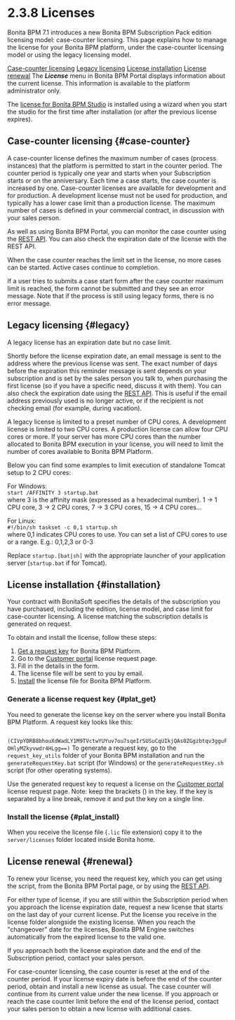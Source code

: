 
2.3.8 Licenses
==============

Bonita BPM 7.1 introduces a new Bonita BPM Subscription Pack edition licensing model: case-counter licensing. This page explains how to manage the license for your Bonita BPM platform, under the case-counter licensing model or using the legacy licensing model.

[Case-counter licensing](#case-counter)
[Legacy licensing](#legacy)
[License installation](#installation)
[License renewal](#renewal)
The ***License*** menu in Bonita BPM Portal displays information about the current license. This information is available to the platform administrator only.

The [license for Bonita BPM Studio](/bonita-bpm-studio-installation-2#license) is installed using a wizard when you start the studio for the first time after installation (or after the previous license expires).

Case-counter licensing {#case-counter}
----------------------

A case-counter license defines the maximum number of cases (process instances) that the platform is permitted to start in the counter period.
The counter period is typically one year and starts when your Subscription starts or on the anniversary.
Each time a case starts, the case counter is increased by one.
Case-counter licenses are available for development and for production. A development license must not be used for production, and typically has a lower case limit than a production license.
The maximum number of cases is defined in your commercial contract, in discussion with your sales person.

As well as using Bonita BPM Portal, you can monitor the case counter using the [REST API](/platform-api-861#license). You can also check the expiration date of the license with the REST API.

When the case counter reaches the limit set in the license, no more cases can be started. Active cases continue to completion.

If a user tries to submits a case start form after the case counter maximum limit is reached, the form cannot be submitted and they see an error message.
Note that if the process is still using legacy forms, there is no error message.

Legacy licensing {#legacy}
----------------

A legacy license has an expiration date but no case limit.

Shortly before the license expiration date, an email message is sent to the address where the previous license was sent.
The exact number of days before the expiration this reminder message is sent depends on your subscription and is set
by the sales person you talk to, when purchasing the first license (so if you have a specific need, discuss it with them). You can also check the expiration date using the [REST API](/platform-api-861#license). This is useful if the email address previously used is no longer active, or if the recipient is not checking email (for example, during vacation).

A legacy license is limited to a preset number of CPU cores. A development license is limited to two CPU cores.
A production license can allow four CPU cores or more. If your server has more CPU cores than the number allocated to Bonita BPM execution in your license, you will need to limit the number of cores available to Bonita BPM Platform.

Below you can find some examples to limit execution of standalone Tomcat setup to 2 CPU cores:

For Windows:\
`start /AFFINITY 3 startup.bat`\
where 3 is the affinity mask (expressed as a hexadecimal number). 1 -&gt; 1 CPU core, 3 -&gt; 2 CPU cores, 7 -&gt; 3 CPU cores, 15 -&gt; 4 CPU cores...

For Linux:\
`#!/bin/sh taskset -c 0,1 startup.sh `\
where
0,1 indicates CPU cores to use. You can set a list of CPU cores to use or a range. E.g.: 0,1,2,3 or 0-3

Replace `startup.[bat|sh]` with the appropriate launcher of your application server (`startup.bat` if for Tomcat).

License installation {#installation}
--------------------

Your contract with BonitaSoft specifies the details of the subscription you have purchased, including the edition, license model, and case limit for case-counter licensing. A license matching the subscription details is generated on request.

To obtain and install the license, follow these steps:

1.  [Get a request key](#plat_get) for Bonita BPM Platform.
2.  Go to the [Customer portal](https://customer.bonitasoft.com/license/request) license request page.
3.  Fill in the details in the form.
4.  The license file will be sent to you by email.
5.  [Install](#plat_install) the license file for Bonita BPM Platform.

### Generate a license request key {#plat_get}

You need to generate the license key on the server where you install Bonita BPM Platform. A request key looks like this:

`  (CIVpYDRB8bhouXdWadLY1M9TVctwYUYuv7ou7sqeIrSUSuCqUIkjQAs0ZGgzbtqv3gguFOHlyMZkyvwdr4HLgg==)`
To generate a request key, go to the `request_key_utils` folder of your Bonita BPM installation and run the `generateRequestKey.bat` script (for Windows) or the `generateRequestKey.sh` script (for other operating systems).

Use the generated request key to request a license on the [Customer portal](https://customer.bonitasoft.com/license/request) license request page. Note: keep the brackets () in the key.
If the key is separated by a line break, remove it and put the key on a single line.

### Install the license {#plat_install}

When you receive the license file (`.lic` file extension) copy it to the `server/licenses` folder located inside Bonita home.

License renewal {#renewal}
---------------

To renew your license, you need the request key, which you can get using the script, from the Bonita BPM Portal page, or by using the [REST API](/platform-api-861#license).

For either type of license, if you are still within the Subscription period when you approach the license expiration date, request a new license that starts on the last day of your current license.
Put the license you receive in the license folder alongside the existing license.
When you reach the "changeover" date for the licenses, Bonita BPM Engine switches automatically from the expired license to the valid one.

If you approach both the license expiration date and the end of the Subscription period, contact your sales person.

For case-counter licensing, the case counter is reset at the end of the counter period.
If your license expiry date is before the end of the counter period, obtain and install a new license as usual. The case counter will continue from its current value under the new license.
If you approach or reach the case counter limit before the end of the license period, contact your sales person to obtain a new license with additional cases.

